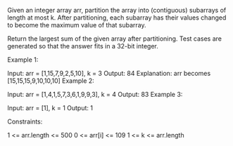 Given an integer array arr, partition the array into (contiguous) subarrays of length at most k. After partitioning, each subarray has their values changed to become the maximum value of that subarray.

Return the largest sum of the given array after partitioning. Test cases are generated so that the answer fits in a 32-bit integer.

 
Example 1:

Input: arr = [1,15,7,9,2,5,10], k = 3
Output: 84
Explanation: arr becomes [15,15,15,9,10,10,10]
Example 2:

Input: arr = [1,4,1,5,7,3,6,1,9,9,3], k = 4
Output: 83
Example 3:

Input: arr = [1], k = 1
Output: 1
 

Constraints:

1 <= arr.length <= 500
0 <= arr[i] <= 109
1 <= k <= arr.length